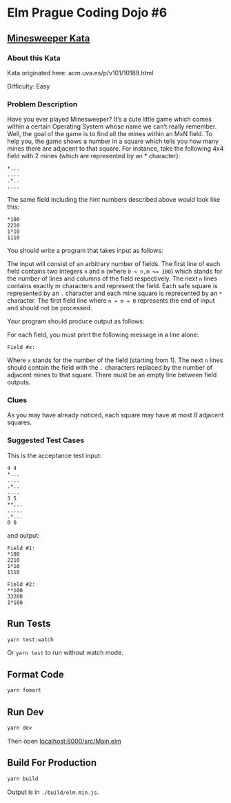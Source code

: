 # Elm Prague Coding Dojo #6

## [Minesweeper Kata](https://codingdojo.org/kata/Minesweeper/)

### About this Kata

Kata originated here: acm.uva.es/p/v101/10189.html

Difficulty: Easy

### Problem Description

Have you ever played Minesweeper? It’s a cute little game which comes within a certain Operating System whose name we can’t really remember. Well, the goal of the game is to find all the mines within an MxN field. To help you, the game shows a number in a square which tells you how many mines there are adjacent to that square. For instance, take the following 4x4 field with 2 mines (which are represented by an \* character):

```
*...
....
.*..
....
```

The same field including the hint numbers described above would look like this:

```
*100
2210
1*10
1110
```

You should write a program that takes input as follows:

The input will consist of an arbitrary number of fields. The first line of each field contains two integers `n` and `m` (where `0 < n,m <= 100`) which stands for the number of lines and columns of the field respectively. The next `n` lines contains exactly m characters and represent the field. Each safe square is represented by an `.` character and each mine square is represented by an `*` character. The first field line where `n = m = 0` represents the end of input and should not be processed.

Your program should produce output as follows:

For each field, you must print the following message in a line alone:

```
Field #x:
```

Where `x` stands for the number of the field (starting from 1). The next `n` lines should contain the field with the `.` characters replaced by the number of adjacent mines to that square. There must be an empty line between field outputs.

### Clues

As you may have already noticed, each square may have at most 8 adjacent squares.

### Suggested Test Cases

This is the acceptance test input:

```
4 4
*...
....
.*..
....
3 5
**...
.....
.*...
0 0
```

and output:

```
Field #1:
*100
2210
1*10
1110

Field #2:
**100
33200
1*100
```

## Run Tests

```sh
yarn test:watch
```

Or `yarn test` to run without watch mode.

## Format Code

```sh
yarn fomart
```

## Run Dev

```sh
yarn dev
```

Then open [localhost:8000/src/Main.elm](http://localhost:8000/src/Main.elm)

## Build For Production

```sh
yarn build
```

Output is in `./build/elm.min.js`.
